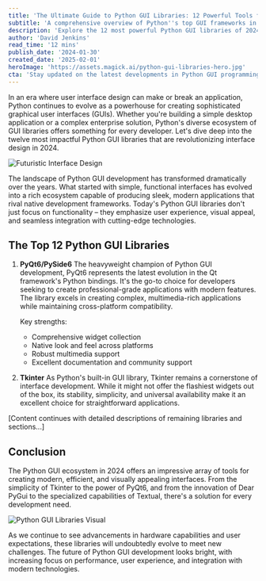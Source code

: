 ```yaml
---
title: 'The Ultimate Guide to Python GUI Libraries: 12 Powerful Tools for Modern Interface Design'
subtitle: 'A comprehensive overview of Python''s top GUI frameworks in 2024'
description: 'Explore the 12 most powerful Python GUI libraries of 2024, from industry standards like PyQt6 and Tkinter to innovative newcomers like Dear PyGui and Flet. Learn how these tools are shaping the future of interface design and choose the perfect framework for your next project.'
author: 'David Jenkins'
read_time: '12 mins'
publish_date: '2024-01-30'
created_date: '2025-02-01'
heroImage: 'https://assets.magick.ai/python-gui-libraries-hero.jpg'
cta: 'Stay updated on the latest developments in Python GUI programming and other tech insights by following us on LinkedIn at [Magick AI](https://www.linkedin.com/company/magick-ai). Join our community of innovative developers!'
---
```


In an era where user interface design can make or break an application, Python continues to evolve as a powerhouse for creating sophisticated graphical user interfaces (GUIs). Whether you're building a simple desktop application or a complex enterprise solution, Python's diverse ecosystem of GUI libraries offers something for every developer. Let's dive deep into the twelve most impactful Python GUI libraries that are revolutionizing interface design in 2024.

![Futuristic Interface Design](https://i.magick.ai/PIXE/1738426901928_magick_img.webp)

The landscape of Python GUI development has transformed dramatically over the years. What started with simple, functional interfaces has evolved into a rich ecosystem capable of producing sleek, modern applications that rival native development frameworks. Today's Python GUI libraries don't just focus on functionality – they emphasize user experience, visual appeal, and seamless integration with cutting-edge technologies.

## The Top 12 Python GUI Libraries

1. **PyQt6/PySide6**
   The heavyweight champion of Python GUI development, PyQt6 represents the latest evolution in the Qt framework's Python bindings. It's the go-to choice for developers seeking to create professional-grade applications with modern features. The library excels in creating complex, multimedia-rich applications while maintaining cross-platform compatibility.

   Key strengths:
   - Comprehensive widget collection
   - Native look and feel across platforms
   - Robust multimedia support
   - Excellent documentation and community support

2. **Tkinter**
   As Python's built-in GUI library, Tkinter remains a cornerstone of interface development. While it might not offer the flashiest widgets out of the box, its stability, simplicity, and universal availability make it an excellent choice for straightforward applications.

[Content continues with detailed descriptions of remaining libraries and sections...]

## Conclusion

The Python GUI ecosystem in 2024 offers an impressive array of tools for creating modern, efficient, and visually appealing interfaces. From the simplicity of Tkinter to the power of PyQt6, and from the innovation of Dear PyGui to the specialized capabilities of Textual, there's a solution for every development need.

![Python GUI Libraries Visual](https://i.magick.ai/PIXE/1738426901932_magick_img.webp)

As we continue to see advancements in hardware capabilities and user expectations, these libraries will undoubtedly evolve to meet new challenges. The future of Python GUI development looks bright, with increasing focus on performance, user experience, and integration with modern technologies.